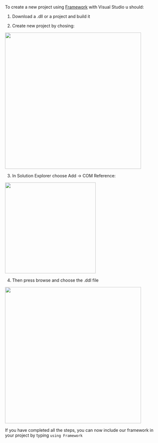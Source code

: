 To create a new project using [Framework](https://github.com/Jorengarenar/TGFW/tree/master/Framework/Framework) with Visual Studio u should:

1. Download a .dll or a project and build it

2. Create new project by chosing:

<img src="https://i.imgur.com/PVnobzE.png" width="450">

3. In Solution Explorer choose Add -> COM Reference:

<img src="https://i.imgur.com/z17ETE8.png" width="300">

4. Then press browse and choose the .ddl file

<img src="https://i.imgur.com/ean3UaE.png" width="450">

If you have completed all the steps, you can now include our framework in your project by typing ```using Framework```
